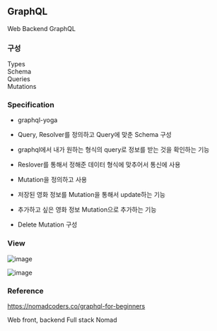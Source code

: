 ## GraphQL

Web Backend GraphQL

### 구성

Types   
Schema    
Queries   
Mutations   

### Specification

- graphql-yoga 

- Query, Resolver를 정의하고 Query에 맞춘 Schema 구성


- graphql에서 내가 원하는 형식의 query로 정보를 받는 것을 확인하는 기능

- Reslover를 통해서 정해준 데이터 형식에 맞추어서 통신에 사용

- Mutation을 정의하고 사용

- 저장된 영화 정보를 Mutation을 통해서 update하는 기능

- 추가하고 싶은 영화 정보 Mutation으로 추가하는 기능

- Delete Mutation 구성


### View

![image](https://user-images.githubusercontent.com/44837403/230718565-3c42e05b-8c37-4ee5-9533-5c6469fb75c0.png)

![image](https://user-images.githubusercontent.com/44837403/230718532-820acd25-2258-48de-9fcd-5a2bf570cbd4.png)

### Reference
https://nomadcoders.co/graphql-for-beginners

Web front, backend Full stack Nomad 



